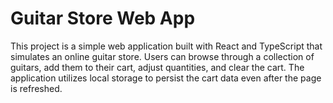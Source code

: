 # Guitar Store Web App

This project is a simple web application built with React and TypeScript that simulates an online guitar store. Users can browse through a collection of guitars, add them to their cart, adjust quantities, and clear the cart. The application utilizes local storage to persist the cart data even after the page is refreshed.
